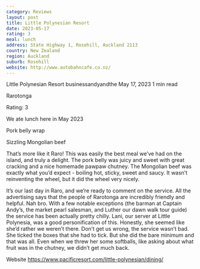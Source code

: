```yaml
---
category: Reviews
layout: post
title: Little Polynesian Resort
date: 2023-05-17
rating: 3
meal: lunch
address: State Highway 1, Rosehill, Auckland 2113
country: New Zealand
region: Auckland
suburb: Rosehill
website: http://www.autobahncafe.co.nz/
---
```


Little Polynesian Resort
businessandyandthe
May 17, 2023
1 min read


Rarotonga

Rating: 3

We ate lunch here in May 2023

Pork belly wrap 

Sizzling Mongolian beef 

That’s more like it Raro! This was easily the best meal we’ve had on the island, and truly a delight. The pork belly was juicy and sweet with great cracking and a nice homemade pawpaw chutney. The Mongolian beef was exactly what you’d expect - boiling hot, sticky, sweet and saucy. It wasn’t reinventing the wheel, but it did the wheel very nicely. 

It’s our last day in Raro, and we’re ready to comment on the service. All the advertising says that the people of Rarotonga are incredibly friendly and helpful. Nah bro. With a few notable exceptions (the barman at Captain Andy’s, the market pearl salesman, and Luther our dawn walk tour guide) the service has been actually pretty chilly. Lani, our server at Little Polynesia, was a good personification of this. Honestly, she seemed like she’d rather we weren’t there. Don’t get us wrong, the service wasn’t bad. She ticked the boxes that she had to tick. But she did the bare minimum and that was all. Even when we threw her some softballs, like asking about what fruit was in the chutney, we didn’t get much back. 

Website https://www.pacificresort.com/little-polynesian/dining/